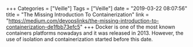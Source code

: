 +++
Categories = ["Veille"]
Tags = ["Veille"]
date = "2019-03-22 08:07:56"
title = "The Missing Introduction To Containerization"
link = "https://medium.com/devopslinks/the-missing-introduction-to-containerization-de1fbb73efc5"
+++
Docker is one of the most known containers platforms nowadays and it was released in 2013. However, the use of isolation and containerization started before this date.